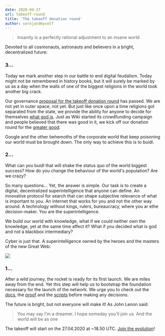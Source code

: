 ```yaml
---
date: 2020-04-27
url: takeoff-round
title: 'The takeoff donation round'
author: serejandmyself
---
```


> Insanity is a perfectly rational adjustment to an insane world

Devoted to all cosmonauts, astronauts and believers in a bright, decentralized future:

### 3...
Today we mark another step in our battle to end digital feudalism. Today might not be remembered in history books, but it will surely be marked
by us as a day when the walls of one of the biggest religions in the world took another big crack.

Our governance [proposal for the takeoff donation round](https://cyber.page/governance/2) has passed. We are not yet in outer space, not yet. But just like once upon a time religions got separated from the state, we provide the ability for anyone to decide for themselves [what god is](https://cyber.page/search/god). Just as Wiki started its crowdfunding campaign and people believed that there was good in it, we kick off our donation round for the [greater good](https://github.com/cybercongress/congress).

Google and the other behemoths of the corporate world that keep poisoning our world must be brought down. The only way to achieve this is to buidl.

### 2...
What can you buidl that will shake the status quo of the world biggest success? How do you change the behaviour of the world's population? Are we crazy?

So many questions... Yet, the answer is simple. Our task is to create a digital, decentralized superintelligence that anyone can define. An innovative protocol for search that can shape subjective relevance of what is important to you. An internet that works for you and not the other way around. A technology without kings, rulers, bureaucracy, where you ar ethe decision-maker. You are the superintelligence. 

We build our world with knowledge, what if we could neither own the knowledge, yet at the same time affect it? What if you decided what is god and not a blackbox intermediary?

Cyber is just that. A superintelligence owned by the heroes and the masters of the new Great Web:

<img src="https://i.postimg.cc/hvtQ9yX1/Got-web-3.jpg" />

### 1...   
After a wild journey, the rocket is ready for its first launch. We are miles away from the end. Yet this step will help us to bootstrap the foundation necessary for the launch of the network. We urge you to check out the [docs](https://github.com/cybercongress/congress/blob/master/ecosystem/Cyber%20Homestead%20doc.md), the [proof](https://github.com/cybercongress/go-cyber) and the [scripts](https://ipfs.io/ipfs/QmQ1Vong13MDNxixDyUdjniqqEj8sjuNEBYMyhQU4gQgq3) before making any decisions. 

The future is bright, but not everyone will make it! As John Lenon said: 

> You may say I'm a dreamer.  I hope someday you'll join us. And the world will be as one 

The takeoff will start on the 27.04.2020 at ~18.50 UTC. [Join the evolution](https://cyber.page/gol/takeoff)! 

